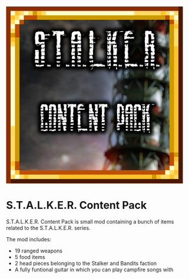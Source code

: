 ![Logo](https://raw.githubusercontent.com/liquidplasma/StalkerPack/master/icon_workshop.png)

# S.T.A.L.K.E.R. Content Pack

S.T.A.L.K.E.R. Content Pack is small mod containing a bunch of items related to the S.T.A.L.K.E.R. series.

The mod includes:
* 19 ranged weapons
* 5 food items
* 2 head pieces belonging to the Stalker and Bandits faction
* A fully funtional guitar in which you can play campfire songs with
